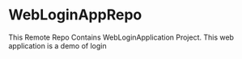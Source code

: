 # WebLoginAppRepo
This Remote Repo Contains WebLoginApplication Project.
This web application is a demo of login
